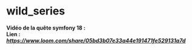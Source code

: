 # wild_series

**Vidéo de la quête symfony 18 :**  
**Lien :** ***https://www.loom.com/share/05bd3b07e33a44e191471fe529131a7d***